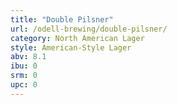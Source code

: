 ```yaml
---
title: "Double Pilsner"
url: /odell-brewing/double-pilsner/
category: North American Lager
style: American-Style Lager
abv: 8.1
ibu: 0
srm: 0
upc: 0
---
```


